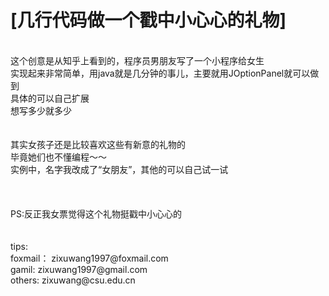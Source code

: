 [几行代码做一个戳中小心心的礼物]
======
<br>
这个创意是从知乎上看到的，程序员男朋友写了一个小程序给女生<br>
实现起来非常简单，用java就是几分钟的事儿，主要就用JOptionPanel就可以做到<br>
具体的可以自己扩展<br>
想写多少就多少<br>
<br><br>
其实女孩子还是比较喜欢这些有新意的礼物的<br>
毕竟她们也不懂编程～～<br>
实例中，名字我改成了“女朋友”，其他的可以自己试一试<br>
<br>
<br>
<br>
PS:反正我女票觉得这个礼物挺戳中小心心的

<br>
<br>
<br>
tips:<br>
foxmail：  zixuwang1997@foxmail.com<br>
gamil:     zixuwang1997@gmail.com<br>
others:    zixuwang@csu.edu.cn<br>
